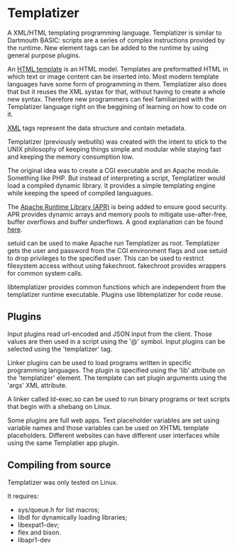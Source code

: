 # Templatizer

A XML/HTML templating programming language.
Templatizer is similar to Dartmouth BASIC:
scripts are a series of complex instructions provided by
the runtime. New element tags can be added to the
runtime by using general purpose plugins.

An [HTML template](https://en.wikipedia.org/wiki/Web_template_system)
is an HTML model. Templates are
preformatted HTML in which text or image content
can be inserted into. Most modern template languages
have some form of programming in them. Templatizer
also does that but it reuses the XML systax for that,
without having to create a whole new syntax. Therefore
new programmers can feel familiarized with the Templatizer
language right on the beggining of learning on how to
code on it.

[XML](https://en.wikipedia.org/wiki/XML) tags represent
the data structure and contain metadata.

Templatizer (previously webutils) was created with the
intent to stick to the UNIX philosophy of
keeping things simple and modular
while staying fast and keeping the memory consumption
low.

The original idea was to create a CGI executable
and an Apache module. Something like PHP. But
instead of interpreting a script, Templatizer
would load a compiled dynamic library. It provides
a simple templating engine while keeping the speed
of compiled languagues.

The [Apache Runtime Library (APR)](https://apr.apache.org)
is being added to ensure good security.
APR provides dynamic arrays and memory pools to
mitigate use-after-free, buffer overflows and buffer underflows.
A good explanation can be found
[here](http://www.apachetutor.org/dev/pools).

setuid can be used to make Apache run Templatizer as root.
Templatizer gets the user and password from the CGI environment
flags and use setuid to drop privileges to the specified user.
This can be used to restrict filesystem access without using
fakechroot. fakechroot provides wrappers for common system calls.

libtemplatizer provides common functions which are independent
from the templatizer runtime executable. Plugins use libtemplatizer
for code reuse.

## Plugins

Input plugins read url-encoded and JSON
input from the client. Those values are then used in a
script using the '@' symbol. Input plugins can be selected
using the 'templatizer' tag.

Linker plugins can be used to load programs written in
specific programming languages. The plugin is specified
using the 'lib' attribute on the 'templatizer' element.
The template can set plugin arguments using the 'args'
XML attribute.

A linker called ld-exec.so can be used to run binary
programs or text scripts that begin with a shebang on
Linux.

Some plugins are full web apps. Text placeholder variables
are set using variable names and those variables can be used
on XHTML template placeholders. Different websites can have
different user interfaces while using the same Templatier
app plugin.

## Compiling from source

Templatizer was only tested on Linux.

It requires:

  * sys/queue.h for list macros;
  * libdl for dynamically loading libraries;
  * libexpat1-dev;
  * flex and bison.
  * libapr1-dev
